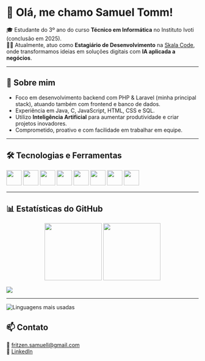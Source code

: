 # 👋 Olá, me chamo Samuel Tomm!

🎓 Estudante do 3º ano do curso **Técnico em Informática** no Instituto Ivoti (conclusão em 2025).  
👨‍💻 Atualmente, atuo como **Estagiário de Desenvolvimento** na [Skala Code](https://skalacode.com), onde transformamos ideias em soluções digitais com **IA aplicada a negócios**.  

---

## 🚀 Sobre mim
- Foco em desenvolvimento backend com PHP & Laravel (minha principal stack), atuando também com frontend e banco de dados.  
- Experiência em Java, C, JavaScript, HTML, CSS e SQL. 
- Utilizo **Inteligência Artificial** para aumentar produtividade e criar projetos inovadores.  
- Comprometido, proativo e com facilidade em trabalhar em equipe.  

---

## 🛠️ Tecnologias e Ferramentas
<p align="left">
  <img src="https://cdn.jsdelivr.net/gh/devicons/devicon/icons/php/php-original.svg" width="40" height="40"/>
  <img src="https://upload.wikimedia.org/wikipedia/commons/9/9a/Laravel.svg" width="40" height="40"/>
  <img src="https://cdn.jsdelivr.net/gh/devicons/devicon/icons/java/java-original.svg" width="40" height="40"/>
  <img src="https://cdn.jsdelivr.net/gh/devicons/devicon/icons/c/c-original.svg" width="40" height="40"/>
  <img src="https://cdn.jsdelivr.net/gh/devicons/devicon/icons/javascript/javascript-original.svg" width="40" height="40"/>
  <img src="https://cdn.jsdelivr.net/gh/devicons/devicon/icons/mysql/mysql-original.svg" width="40" height="40"/>
  <img src="https://cdn.jsdelivr.net/gh/devicons/devicon/icons/html5/html5-original.svg" width="40" height="40"/>
  <img src="https://cdn.jsdelivr.net/gh/devicons/devicon/icons/css3/css3-original.svg" width="40" height="40"/>
</p>

---

## 📊 Estatísticas do GitHub
<p align="center">
  <img 
    height="150em" 
    src="https://github-readme-stats.vercel.app/api/top-langs/?username=SamuelTomm&theme=radical&hide_border=false&include_all_commits=false&count_private=false&layout=compact" 
  />
  <img 
    height="150em" 
    src="https://github-readme-stats.vercel.app/api?username=SamuelTomm&theme=radical&hide_border=false&include_all_commits=false&count_private=false" 
  />
</p>



[![](https://visitcount.itsvg.in/api?id=SamuelTomm&icon=0&color=0)](https://visitcount.itsvg.in)

<!-- Proudly created with GPRM ( https://gprm.itsvg.in ) -->

---

![Linguagens mais usadas](https://github-readme-stats.vercel.app/api/top-langs/?username=SamuelTomm&layout=compact&theme=tokyonight)


## 📫 Contato
📩 [fritzen.samuell@gmail.com](mailto:fritzen.samuell@gmail.com)  
💼 [LinkedIn](https://www.linkedin.com/in/samuel-tomm-891019293)
